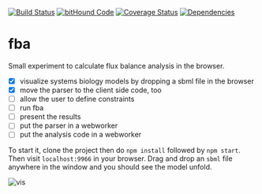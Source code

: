 [![Build Status](https://travis-ci.org/lordvlad/fba.svg?branch=master)](https://travis-ci.org/lordvlad/fba)
[![bitHound Code](https://www.bithound.io/github/lordvlad/fba/badges/code.svg)](https://www.bithound.io/github/lordvlad/fba)
[![Coverage Status](https://coveralls.io/repos/github/lordvlad/fba/badge.svg?branch=master)](https://coveralls.io/github/lordvlad/fba?branch=master)
[![Dependencies](https://david-dm.org/lordvlad/fba.svg)](https://david-dm.org/lordvlad/fba)
# fba

Small experiment to calculate flux balance analysis in the browser.

- [x] visualize systems biology models by dropping a sbml file in the browser
- [x] move the parser to the client side code, too
- [ ] allow the user to define constraints
- [ ] run fba
- [ ] present the results
- [ ] put the parser in a webworker
- [ ] put the analysis code in a webworker

To start it, clone the project then do `npm install` followed by `npm start`. Then visit `localhost:9966` in your browser. Drag and drop an `sbml` file anywhere in the window and you should see the model unfold.

![vis](https://raw.githubusercontent.com/lordvlad/fba/master/tca_sbml_viz.gif)
